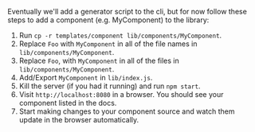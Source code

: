 Eventually we'll add a generator script to the cli, but for now follow these steps to add a component (e.g. MyComponent) to the library:

1. Run `cp -r templates/component lib/components/MyComponent`.
2. Replace `Foo` with `MyComponent` in all of the file names in `lib/components/MyComponent`.
3. Replace `Foo`, with `MyComponent` in all of the files in `lib/components/MyComponent`.
4. Add/Export `MyComponent` in `lib/index.js`.
5. Kill the server (if you had it running) and run `npm start`.
6. Visit `http://localhost:8080` in a browser. You should see your component listed in the docs.
7. Start making changes to your component source and watch them update in the browser automatically.
